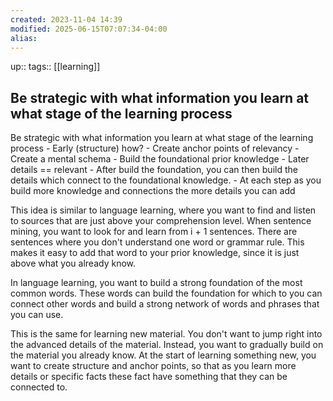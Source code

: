 ```yaml
---
created: 2023-11-04 14:39
modified: 2025-06-15T07:07:34-04:00
alias: 
---
```

up::
tags:: [[learning]]

## Be strategic with what information you learn at what stage of the learning process

Be strategic with what information you learn at what stage of the learning process
	- Early (structure) how?
		- Create anchor points of relevancy
		- Create a mental schema
		- Build the foundational prior knowledge
	-  Later details == relevant
		- After build the foundation, you can then build the details which connect to the foundational knowledge.
		- At each step as you build more knowledge and connections the more details you can add

This idea is similar to language learning, where you want to find and listen to sources that are just above your comprehension level. When sentence mining, you want to look for and learn from i + 1 sentences. There are sentences where you don't understand one word or grammar rule. This makes it easy to add that word to your prior knowledge, since it is just above what you already know.

In language learning, you want to build a strong foundation of the most common words. These words can build the foundation for which to you can connect other words and build a strong network of words and phrases that you can use.

This is the same for learning new material. You don't want to jump right into the advanced details of the material. Instead, you want to gradually build on the material you already know.
At the start of learning something new, you want to create structure and anchor points, so that as you learn more details or specific facts these fact have something that they can be connected to.
